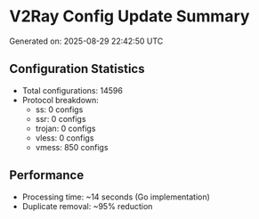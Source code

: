 # V2Ray Config Update Summary
Generated on: 2025-08-29 22:42:50 UTC

## Configuration Statistics
- Total configurations: 14596
- Protocol breakdown:
  - ss: 0 configs
  - ssr: 0 configs
  - trojan: 0 configs
  - vless: 0 configs
  - vmess: 850 configs

## Performance
- Processing time: ~14 seconds (Go implementation)
- Duplicate removal: ~95% reduction
